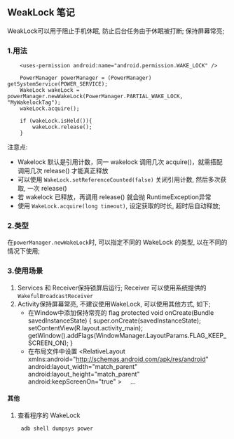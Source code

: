 WeakLock 笔记
------

WeakLock可以用于阻止手机休眠, 防止后台任务由于休眠被打断; 保持屏幕常亮;

### 1.用法
        <uses-permission android:name="android.permission.WAKE_LOCK" />

        PowerManager powerManager = (PowerManager) getSystemService(POWER_SERVICE);
        WakeLock wakeLock = powerManager.newWakeLock(PowerManager.PARTIAL_WAKE_LOCK, "MyWakelockTag");
        wakeLock.acquire();
        
        if (wakeLock.isHeld()){
            wakeLock.release();
        }

注意点:    
- Wakelock 默认是引用计数，同一 wakelock 调用几次 acquire()，就需搭配调用几次 release() 才能真正释放
- 可以使用 `WakeLock.setReferenceCounted(false)` 关闭引用计数, 然后多次获取, 一次 release()
- 若 wakelock 已释放，再调用 release() 就会抛 RuntimeException异常
- 使用 `WakeLock.acquire(long timeout)`, 设定获取的时长, 超时后自动释放;

### 2.类型
在`powerManager.newWakeLock`时, 可以指定不同的 WakeLock 的类型, 以在不同的情况下使用;     


### 3.使用场景
1. Services 和 Receiver保持锁屏后运行; Receiver 可以使用系统提供的 `WakefulBroadcastReceiver`
2. Activity保持屏幕常亮, 不建议使用WakeLock, 可以使用其他方式, 如下;     
    - 在Window中添加保持常亮的 flag
            protected void onCreate(Bundle savedInstanceState) {
                super.onCreate(savedInstanceState);
                setContentView(R.layout.activity_main);
                getWindow().addFlags(WindowManager.LayoutParams.FLAG_KEEP_SCREEN_ON);
            }
    - 在布局文件中设置
            <RelativeLayout xmlns:android="http://schemas.android.com/apk/res/android"
                android:layout_width="match_parent"
                android:layout_height="match_parent"
                android:keepScreenOn="true" >
                ...
            </RelativeLayout>

#### 其他

1. 查看程序的 WakeLock

        adb shell dumpsys power
